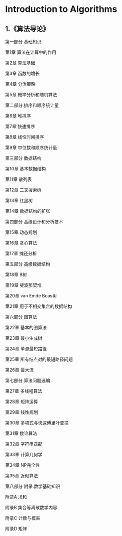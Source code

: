 # Introduction to Algorithms
##  1.《算法导论》

第一部分 基础知识

第1章 算法在计算中的作用

第2章 算法基础

第3章 函数的增长

第4章 分治策略

第5章 概率分析和随机算法



第二部分 排序和顺序统计量

第6章 堆排序

第7章 快速排序

第8章 线性时间排序

第9章 中位数和顺序统计量



第三部分 数据结构

第10章 基本数据结构

第11章 散列表

第12章 二叉搜索树

第13章 红黑树

第14章 数据结构的扩张



第四部分 高级设计和分析技术

第15章 动态规划

第16章 贪心算法

第17章 摊还分析



第五部分 高级数据结构

第18章 B树

第19章 斐波那契堆

第20章 van Emde Boas树

第21章 用于不相交集合的数据结构



第六部分 图算法

第22章 基本的图算法

第23章 最小生成树

第24章 单源最短路径

第25章 所有结点对的最短路径问题

第26章 最大流



第七部分 算法问题选编

第27章 多线程算法

第28章 矩阵运算

第29章 线性规划

第30章 多项式与快速傅里叶变换

第31章 数论算法

第32章 字符串匹配

第33章 计算几何学

第34章 NP完全性

第35章 近似算法



第八部分 附录:数学基础知识

附录A 求和

附录B 集合等离散数学内容

附录C 计数与概率

附录D 矩阵
